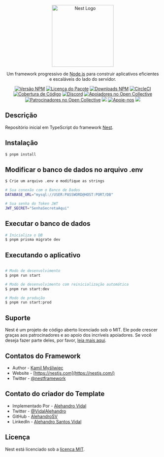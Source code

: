 <p align="center">
  <a href="http://nestjs.com/" target="blank"><img src="https://nestjs.com/img/logo-small.svg" width="200" alt="Nest Logo" /></a>
</p>

<p align="center">Um framework progressivo de <a href="http://nodejs.org" target="_blank">Node.js</a> para construir aplicativos eficientes e escaláveis ​​do lado do servidor.</p>

<p align="center">
<a href="https://www.npmjs.com/~nestjscore" target="_blank"><img src="https://img.shields.io/npm/v/@nestjs/core.svg" alt="Versão NPM" /></a>
<a href="https://www.npmjs.com/~nestjscore" target="_blank"><img src="https://img.shields.io/npm/l/@nestjs/core.svg" alt="Licença do Pacote" /></a>
<a href="https://www.npmjs.com/~nestjscore" target="_blank"><img src="https://img.shields.io/npm/dm/@nestjs/common.svg" alt="Downloads NPM" /></a>
<a href="https://circleci.com/gh/nestjs/nest" target="_blank"><img src="https://img.shields.io/circleci/build/github/nestjs/nest/master" alt="CircleCI" /></a>
<a href="https://coveralls.io/github/nestjs/nest?branch=master" target="_blank"><img src="https://coveralls.io/repos/github/nestjs/nest/badge.svg?branch=master#9" alt="Cobertura de Código" /></a>
<a href="https://discord.gg/G7Qnnhy" target="_blank"><img src="https://img.shields.io/badge/discord-online-brightgreen.svg" alt="Discord"/></a>
<a href="https://opencollective.com/nest#backer" target="_blank"><img src="https://opencollective.com/nest/backers/badge.svg" alt="Apoiadores no Open Collective" /></a>
<a href="https://opencollective.com/nest#sponsor" target="_blank"><img src="https://opencollective.com/nest/sponsors/badge.svg" alt="Patrocinadores no Open Collective" /></a>
<a href="https://paypal.me/kamilmysliwiec" target="_blank"><img src="https://img.shields.io/badge/Doar-PayPal-ff3f59.svg"/></a>
<a href="https://opencollective.com/nest#sponsor"  target="_blank"><img src="https://img.shields.io/badge/Suporte%20nos-Apoie%20no%20Open%20Collective-41B883.svg" alt="Apoie-nos"></a>
<a href="https://twitter.com/nestframework" target="_blank"><img src="https://img.shields.io/twitter/follow/nestframework.svg?style=social&label=Seguir"></a>
</p>

## Descrição

Repositório inicial em TypeScript do framework [Nest](https://github.com/nestjs/nest).

## Instalação

```bash
$ pnpm install
```

## Modificar o banco de dados no arquivo .env

```bash
$ Crie um arquivo .env e modifique as strings

# Sua conexão com o Banco de Dados
DATABASE_URL="mysql://USER:PASSWORD@HOST:PORT/DB"

# Sua senha do Token JWT
JWT_SECRET="SenhaSecretaAqui"
```

## Executar o banco de dados

```bash
# Inicializa o DB
$ pnpm prisma migrate dev
```

## Executando o aplicativo

```bash

# Modo de desenvolvimento
$ pnpm run start

# Modo de desenvolvimento com reinicialização automática
$ pnpm run start:dev

# Modo de produção
$ pnpm run start:prod
```

## Suporte

Nest é um projeto de código aberto licenciado sob o MIT. Ele pode crescer graças aos patrocinadores e ao apoio dos incríveis apoiadores. Se você deseja fazer parte deles, por favor, [leia mais aqui](https://docs.nestjs.com/support).

## Contatos do Framework

- Author - [Kamil Myśliwiec](https://kamilmysliwiec.com)
- Website - [https://nestjs.com](https://nestjs.com/)
- Twitter - [@nestframework](https://twitter.com/nestframework)

## Contato do criador do Template

- Implementado Por - [Alehandro Vidal](https://www.linkedin.com/in/alehandrosv/)
- Twitter - [@VidalAlehandro](https://twitter.com/VidalAlehandro)
- GitHub - [AlehandroSV](https://github.com/AlehandroSV)
- LinkedIn - [Alehandro Santos Vidal](https://www.linkedin.com/in/alehandrosv/)

## Licença

Nest está licenciado sob a [licença MIT](LICENSE).
